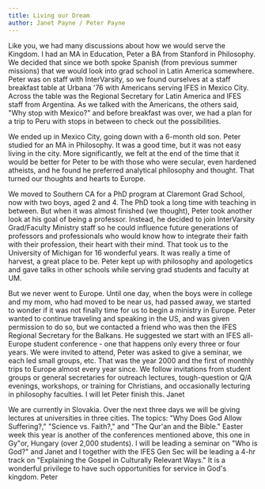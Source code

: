 ```yaml
---
title: Living our Dream
author: Janet Payne / Peter Payne
---
```


Like you, we had many discussions about how we would serve the Kingdom. 
I had an MA in Education, Peter a BA from Stanford in Philosophy.  We
decided that since we both spoke Spanish (from previous summer missions)
that we would look into grad school in Latin America somewhere.  Peter
was on staff with InterVarsity, so we found ourselves at a staff
breakfast table at Urbana '76 with Americans serving IFES in Mexico
City. Across the table was the Regional Secretary for Latin America and
IFES staff from Argentina. As we talked with the Americans, the others
said, "Why stop with Mexico?" and before breakfast was over, we had a
plan for a trip to Peru with stops in between to check out the
possibilities.

<!-- break -->

We ended up in Mexico City, going down with a 6-month old son.  Peter
studied for an MA in Philosophy.  It was a good time, but it was not
easy living in the city.  More significantly, we felt at the end of the
time that it would be better for Peter to be with those who were
secular, even hardened atheists, and he found he preferred analytical
philosophy and thought.  That turned our thoughts and hearts to Europe.

We moved to Southern CA for a PhD program at Claremont Grad School, now
with two boys, aged 2 and 4.  The PhD took a long time with teaching in
between.  But when it was almost finished (we thought), Peter took
another look at his goal of being a professor.  Instead, he decided to
join InterVarsity Grad/Faculty Ministry staff so he could influence
future generations of professors and professionals who would know how to
integrate their faith with their profession, their heart with their
mind.  That took us to the University of Michigan for 16 wonderful
years.  It was really a time of harvest, a great place to be.  Peter
kept up with philosophy and apologetics and gave talks in other schools
while serving grad students and faculty at UM.

But we never went to Europe.  Until one day, when the boys were in
college and my mom, who had moved to be near us, had passed away, we
started to wonder if it was not finally time for us to begin a ministry
in Europe. Peter wanted to continue traveling and speaking in the US,
and was given permission to do so, but we contacted a friend who was
then the IFES Regional Secretary for the Balkans.  He suggested we start
with an IFES all-Europe student conference - one that happens only every
three or four years. We were invited to attend, Peter was asked to give
a seminar, we each led small groups, etc.  That was the year 2000 and
the first of monthly trips to Europe almost every year since.  We follow
invitations from student groups or general secretaries for outreach
lectures, tough-question or Q/A evenings, workshops, or training for
Christians, and occasionally lecturing in philosophy faculties.  I will
let Peter finish this.     Janet

We are currently in Slovakia.  Over the next three days we will be
giving lectures at universities in three cities.  The topics: "Why Does
God Allow Suffering?," "Science vs. Faith?," and "The Qur'an and the
Bible."  Easter week this year is another of the conferences mentioned
above, this one in Gy"or, Hungary (over 2,000 students).  I will be
leading a seminar on "Who is God?" and Janet and I together with the
IFES Gen Sec will be leading a 4-hr track on "Explaining the Gospel in
Culturally Relevant Ways."  It is a wonderful privilege to have such
opportunities for service in God's kingdom.     Peter
